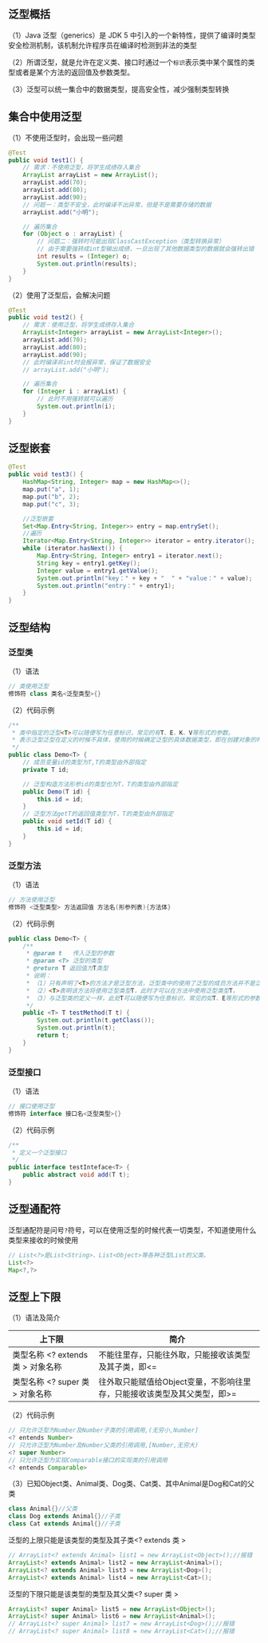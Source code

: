 ## 泛型概括

（1）Java 泛型（generics）是 JDK 5 中引入的一个新特性，提供了编译时类型安全检测机制，该机制允许程序员在编译时检测到非法的类型

（2）所谓泛型，就是允许在定义类、接口时通过一个`标识`表示类中某个属性的类型或者是某个方法的返回值及参数类型。

（3）泛型可以统一集合中的数据类型，提高安全性，减少强制类型转换

## 集合中使用泛型

（1）不使用泛型时，会出现一些问题

```java
@Test
public void test1() {
    // 需求：不使用泛型，将学生成绩存入集合
    ArrayList arrayList = new ArrayList();
    arrayList.add(70);
    arrayList.add(80);
    arrayList.add(90);
    // 问题一：类型不安全，此时编译不出异常，但是不是需要存储的数据
    arrayList.add("小明");

    // 遍历集合
    for (Object o : arrayList) {
        // 问题二：强转时可能出现ClassCastException（类型转换异常）
        // 由于需要强转成int型输出成绩，一旦出现了其他数据类型的数据就会强转出错
        int results = (Integer) o;
        System.out.println(results);
    }
}
```

（2）使用了泛型后，会解决问题

```java
@Test
public void test2() {
	// 需求：使用泛型，将学生成绩存入集合
	ArrayList<Integer> arrayList = new ArrayList<Integer>();
	arrayList.add(70);
    arrayList.add(80);
    arrayList.add(90);
	// 此时编译非int时会报异常，保证了数据安全
	// arrayList.add("小明");

	// 遍历集合
	for (Integer i : arrayList) {
		// 此时不用强转就可以遍历
		System.out.println(i);
	}
}
```

## 泛型嵌套

```java
@Test
public void test3() {
    HashMap<String, Integer> map = new HashMap<>();
    map.put("a", 1);
    map.put("b", 2);
    map.put("c", 3);

    //泛型嵌套
    Set<Map.Entry<String, Integer>> entry = map.entrySet();
    //遍历
    Iterator<Map.Entry<String, Integer>> iterator = entry.iterator();
    while (iterator.hasNext()) {
        Map.Entry<String, Integer> entry1 = iterator.next();
        String key = entry1.getKey();
        Integer value = entry1.getValue();
        System.out.println("key：" + key + "  " + "value：" + value);
        System.out.println("entry：" + entry1);
    }
}
```

## 泛型结构

### 泛型类

（1）语法

```java
// 类使用泛型
修饰符 class 类名<泛型类型>{}
```

（2）代码示例

```java
/**
 * 类中指定的泛型<T>可以随便写为任意标识，常见的有T、E、K、V等形式的参数。
 * 表示泛型泛型在定义的时候不具体，使用的时候确定泛型的具体数据类型，即在创建对象的时候确定泛型。
 */
public class Demo<T> {
    // 成员变量id的类型为T,T的类型由外部指定
    private T id;

    // 泛型构造方法形参id的类型也为T，T的类型由外部指定
    public Demo(T id) {
        this.id = id;
    }
    // 泛型方法getT的返回值类型为T，T的类型由外部指定
    public void setId(T id) {
        this.id = id;
    }
}
```

### 泛型方法

（1）语法

```java
// 方法使用泛型
修饰符 <泛型类型> 方法返回值 方法名(形参列表){方法体}
```

（2）代码示例

```java
public class Demo<T> {
	/**
     * @param t   传入泛型的参数
     * @param <T> 泛型的类型
     * @return T 返回值为T类型
     * 说明：
     * （1）只有声明了<T>的方法才是泛型方法，泛型类中的使用了泛型的成员方法并不是泛型方法。
     * （2）<T>表明该方法将使用泛型类型T，此时才可以在方法中使用泛型类型T。
     * （3）与泛型类的定义一样，此处T可以随便写为任意标识，常见的如T、E等形式的参数常用于表示泛型。
     */
    public <T> T testMethod(T t) {
        System.out.println(t.getClass());
        System.out.println(t);
        return t;
    }
}
```



### 泛型接口

（1）语法

```java
// 接口使用泛型
修饰符 interface 接口名<泛型类型>{}
```

（2）代码示例

```java
/**
 * 定义一个泛型接口
 */
public interface testInteface<T> {
    public abstract void add(T t);
}
```



## 泛型通配符

泛型通配符是问号`?`符号，可以在使用泛型的时候代表一切类型，不知道使用什么类型来接收的时候使用

```java
// List<?>是List<String>、List<Object>等各种泛型List的父类。
List<?>
Map<?,?>
```

## 泛型上下限

（1）语法及简介

| 上下限                            | 简介                                                         |
| --------------------------------- | ------------------------------------------------------------ |
| 类型名称 <? extends 类 > 对象名称 | 不能往里存，只能往外取，只能接收该类型及其子类，即<=         |
| 类型名称 <? super 类 > 对象名称   | 往外取只能赋值给Object变量，不影响往里存，只能接收该类型及其父类型，即>= |

（2）代码示例

```java
// 只允许泛型为Number及Number子类的引用调用,(无穷小,Number]
<? entends Number>
// 只允许泛型为Number及Number父类的引用调用,[Number,无穷大)
<? super Number> 
// 只允许泛型为实现Comparable接口的实现类的引用调用
<? entends Comparable>
```

（3）已知Object类、Animal类、Dog类、Cat类、其中Animal是Dog和Cat的父类

```java
class Animal{}//父类
class Dog extends Animal{}//子类
class Cat extends Animal{}//子类
```

泛型的上限只能是该类型的类型及其子类<? extends 类 >

```java
// ArrayList<? extends Animal> list1 = new ArrayList<Object>();//报错
ArrayList<? extends Animal> list2 = new ArrayList<Animal>();
ArrayList<? extends Animal> list3 = new ArrayList<Dog>();
ArrayList<? extends Animal> list4 = new ArrayList<Cat>();
```

泛型的下限只能是该类型的类型及其父类<? super 类 >

```java
ArrayList<? super Animal> list5 = new ArrayList<Object>();
ArrayList<? super Animal> list6 = new ArrayList<Animal>();
// ArrayList<? super Animal> list7 = new ArrayList<Dog>();//报错
// ArrayList<? super Animal> list8 = new ArrayList<Cat>();//报错
```


